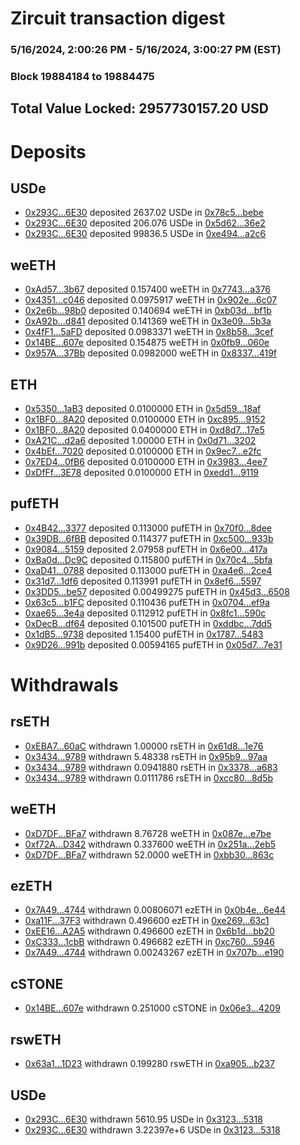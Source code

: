 # Zircuit transaction digest
### 5/16/2024, 2:00:26 PM - 5/16/2024, 3:00:27 PM (EST)
### Block 19884184 to 19884475

## Total Value Locked: 2957730157.20 USD

# Deposits
## USDe
- [0x293C...6E30](https://etherscan.io/address/0x293C6937D8D82e05B01335F7B33FBA0c8e256E30) deposited 2637.02 USDe in [0x78c5...bebe](https://etherscan.io/tx/0x293C6937D8D82e05B01335F7B33FBA0c8e256E30)
- [0x293C...6E30](https://etherscan.io/address/0x293C6937D8D82e05B01335F7B33FBA0c8e256E30) deposited 206.076 USDe in [0x5d62...36e2](https://etherscan.io/tx/0x293C6937D8D82e05B01335F7B33FBA0c8e256E30)
- [0x293C...6E30](https://etherscan.io/address/0x293C6937D8D82e05B01335F7B33FBA0c8e256E30) deposited 99836.5 USDe in [0xe494...a2c6](https://etherscan.io/tx/0x293C6937D8D82e05B01335F7B33FBA0c8e256E30)
## weETH
- [0xAd57...3b67](https://etherscan.io/address/0xAd5739AbBb8d7f931f3f04C5CB264D3A28aF3b67) deposited 0.157400 weETH in [0x7743...a376](https://etherscan.io/tx/0xAd5739AbBb8d7f931f3f04C5CB264D3A28aF3b67)
- [0x4351...c046](https://etherscan.io/address/0x4351C668210f3a2016B273A2C53A9F32A3F3c046) deposited 0.0975917 weETH in [0x902e...6c07](https://etherscan.io/tx/0x4351C668210f3a2016B273A2C53A9F32A3F3c046)
- [0x2e6b...98b0](https://etherscan.io/address/0x2e6b8344e54c933A8e87a17221BCBc63901798b0) deposited 0.140694 weETH in [0xb03d...bf1b](https://etherscan.io/tx/0x2e6b8344e54c933A8e87a17221BCBc63901798b0)
- [0xA92b...d841](https://etherscan.io/address/0xA92bAE062ae79af53bF92D1C03bA2185eF74d841) deposited 0.141369 weETH in [0x3e09...5b3a](https://etherscan.io/tx/0xA92bAE062ae79af53bF92D1C03bA2185eF74d841)
- [0x4fF1...5aFD](https://etherscan.io/address/0x4fF1027A63EaC4897756F9c1FE30531464eb5aFD) deposited 0.0983371 weETH in [0x8b58...3cef](https://etherscan.io/tx/0x4fF1027A63EaC4897756F9c1FE30531464eb5aFD)
- [0x14BE...607e](https://etherscan.io/address/0x14BEFD04dE877D36F2Ae2131221Ba23F28f4607e) deposited 0.154875 weETH in [0x0fb9...060e](https://etherscan.io/tx/0x14BEFD04dE877D36F2Ae2131221Ba23F28f4607e)
- [0x957A...37Bb](https://etherscan.io/address/0x957Ac02cea78A1A0371F1B24103dfAE27f1f37Bb) deposited 0.0982000 weETH in [0x8337...419f](https://etherscan.io/tx/0x957Ac02cea78A1A0371F1B24103dfAE27f1f37Bb)
## ETH
- [0x5350...1aB3](https://etherscan.io/address/0x5350aD1434e9028F381b8dF608A7c426be371aB3) deposited 0.0100000 ETH in [0x5d59...18af](https://etherscan.io/tx/0x5350aD1434e9028F381b8dF608A7c426be371aB3)
- [0x1BF0...8A20](https://etherscan.io/address/0x1BF0573AD88305e6d1615a3CCAf65181CDFA8A20) deposited 0.0100000 ETH in [0xc895...9152](https://etherscan.io/tx/0x1BF0573AD88305e6d1615a3CCAf65181CDFA8A20)
- [0x1BF0...8A20](https://etherscan.io/address/0x1BF0573AD88305e6d1615a3CCAf65181CDFA8A20) deposited 0.0400000 ETH in [0xd8d7...17e5](https://etherscan.io/tx/0x1BF0573AD88305e6d1615a3CCAf65181CDFA8A20)
- [0xA21C...d2a6](https://etherscan.io/address/0xA21C67877b2CFfAbC85E8D505a6dF88c386Ed2a6) deposited 1.00000 ETH in [0x0d71...3202](https://etherscan.io/tx/0xA21C67877b2CFfAbC85E8D505a6dF88c386Ed2a6)
- [0x4bEf...7020](https://etherscan.io/address/0x4bEfdD736Da4e1EFA7C37314AC7662Acfd4a7020) deposited 0.0100000 ETH in [0x9ec7...e2fc](https://etherscan.io/tx/0x4bEfdD736Da4e1EFA7C37314AC7662Acfd4a7020)
- [0x7ED4...0fB6](https://etherscan.io/address/0x7ED4d02F157ADA72165e04a1436C471B60d50fB6) deposited 0.0100000 ETH in [0x3983...4ee7](https://etherscan.io/tx/0x7ED4d02F157ADA72165e04a1436C471B60d50fB6)
- [0xDfFf...3E78](https://etherscan.io/address/0xDfFfBB6a6A2a7Ca4dEaE51Eb81051ecDDfdE3E78) deposited 0.0100000 ETH in [0xedd1...9119](https://etherscan.io/tx/0xDfFfBB6a6A2a7Ca4dEaE51Eb81051ecDDfdE3E78)
## pufETH
- [0x4B42...3377](https://etherscan.io/address/0x4B420E7035ee0F3aD8175F999E5c7ac7CF503377) deposited 0.113000 pufETH in [0x70f0...8dee](https://etherscan.io/tx/0x4B420E7035ee0F3aD8175F999E5c7ac7CF503377)
- [0x39DB...6fBB](https://etherscan.io/address/0x39DBD18E8de0515b592aAC6C81eAF041B4aF6fBB) deposited 0.114377 pufETH in [0xc500...933b](https://etherscan.io/tx/0x39DBD18E8de0515b592aAC6C81eAF041B4aF6fBB)
- [0x9084...5159](https://etherscan.io/address/0x9084A261602294EeCE9cb2Ce1461f28E4EeA5159) deposited 2.07958 pufETH in [0x6e00...417a](https://etherscan.io/tx/0x9084A261602294EeCE9cb2Ce1461f28E4EeA5159)
- [0xBa0d...Dc9C](https://etherscan.io/address/0xBa0d02eC1ac9383695E2eA1cB614801b5796Dc9C) deposited 0.115800 pufETH in [0x70c4...5bfa](https://etherscan.io/tx/0xBa0d02eC1ac9383695E2eA1cB614801b5796Dc9C)
- [0xaD41...0788](https://etherscan.io/address/0xaD418df7864312d12a44c9c7029C1dF64B670788) deposited 0.113000 pufETH in [0xa4e6...2ce4](https://etherscan.io/tx/0xaD418df7864312d12a44c9c7029C1dF64B670788)
- [0x31d7...1df6](https://etherscan.io/address/0x31d7072571783373dfB7462ec930540ed01B1df6) deposited 0.113991 pufETH in [0x8ef6...5597](https://etherscan.io/tx/0x31d7072571783373dfB7462ec930540ed01B1df6)
- [0x3DD5...be57](https://etherscan.io/address/0x3DD5880752E38a6CAb239d0412f755d1895abe57) deposited 0.00499275 pufETH in [0x45d3...6508](https://etherscan.io/tx/0x3DD5880752E38a6CAb239d0412f755d1895abe57)
- [0x63c5...b1FC](https://etherscan.io/address/0x63c536309A3092fd316E29b09CDF0CA6F816b1FC) deposited 0.110436 pufETH in [0x0704...ef9a](https://etherscan.io/tx/0x63c536309A3092fd316E29b09CDF0CA6F816b1FC)
- [0xae65...3e4a](https://etherscan.io/address/0xae65A6E9C7725f1f52dD3743d41c414382153e4a) deposited 0.112912 pufETH in [0x8fc1...590c](https://etherscan.io/tx/0xae65A6E9C7725f1f52dD3743d41c414382153e4a)
- [0xDecB...df64](https://etherscan.io/address/0xDecBF12FC881B06BbCbd51f62C4c33525944df64) deposited 0.101500 pufETH in [0xddbc...7dd5](https://etherscan.io/tx/0xDecBF12FC881B06BbCbd51f62C4c33525944df64)
- [0x1dB5...9738](https://etherscan.io/address/0x1dB5E2D74313f7643955054d2518BEC663Bc9738) deposited 1.15400 pufETH in [0x1787...5483](https://etherscan.io/tx/0x1dB5E2D74313f7643955054d2518BEC663Bc9738)
- [0x9D26...991b](https://etherscan.io/address/0x9D264C0277C35B051aD48dC7C5FbCB1A7082991b) deposited 0.00594165 pufETH in [0x05d7...7e31](https://etherscan.io/tx/0x9D264C0277C35B051aD48dC7C5FbCB1A7082991b)
# Withdrawals
## rsETH
- [0xEBA7...60aC](https://etherscan.io/address/0xEBA7c3D1698372a10A2cB0d84c4764dcD4Fa60aC) withdrawn 1.00000 rsETH in [0x61d8...1e76](https://etherscan.io/tx/0xEBA7c3D1698372a10A2cB0d84c4764dcD4Fa60aC)
- [0x3434...9789](https://etherscan.io/address/0x34349c5569e7B846c3558961552D2202760A9789) withdrawn 5.48338 rsETH in [0x95b9...97aa](https://etherscan.io/tx/0x34349c5569e7B846c3558961552D2202760A9789)
- [0x3434...9789](https://etherscan.io/address/0x34349c5569e7B846c3558961552D2202760A9789) withdrawn 0.0941880 rsETH in [0x3378...a683](https://etherscan.io/tx/0x34349c5569e7B846c3558961552D2202760A9789)
- [0x3434...9789](https://etherscan.io/address/0x34349c5569e7B846c3558961552D2202760A9789) withdrawn 0.0111786 rsETH in [0xcc80...8d5b](https://etherscan.io/tx/0x34349c5569e7B846c3558961552D2202760A9789)
## weETH
- [0xD7DF...BFa7](https://etherscan.io/address/0xD7DF7E085214743530afF339aFC420c7c720BFa7) withdrawn 8.76728 weETH in [0x087e...e7be](https://etherscan.io/tx/0xD7DF7E085214743530afF339aFC420c7c720BFa7)
- [0xf72A...D342](https://etherscan.io/address/0xf72A24ECefE559C885b175B341BE3930A2D7D342) withdrawn 0.337600 weETH in [0x251a...2eb5](https://etherscan.io/tx/0xf72A24ECefE559C885b175B341BE3930A2D7D342)
- [0xD7DF...BFa7](https://etherscan.io/address/0xD7DF7E085214743530afF339aFC420c7c720BFa7) withdrawn 52.0000 weETH in [0xbb30...863c](https://etherscan.io/tx/0xD7DF7E085214743530afF339aFC420c7c720BFa7)
## ezETH
- [0x7A49...4744](https://etherscan.io/address/0x7A493Be5c2ce014cD049Bf178a1ac0Db1B434744) withdrawn 0.00806071 ezETH in [0x0b4e...6e44](https://etherscan.io/tx/0x7A493Be5c2ce014cD049Bf178a1ac0Db1B434744)
- [0xa11F...37F3](https://etherscan.io/address/0xa11Fbf6E25194caF856CD924e38791b2bae437F3) withdrawn 0.496600 ezETH in [0xe269...63c1](https://etherscan.io/tx/0xa11Fbf6E25194caF856CD924e38791b2bae437F3)
- [0xEE16...A2A5](https://etherscan.io/address/0xEE16470d6fEdE9b860129460094dccc345d0A2A5) withdrawn 0.496600 ezETH in [0x6b1d...bb20](https://etherscan.io/tx/0xEE16470d6fEdE9b860129460094dccc345d0A2A5)
- [0xC333...1cbB](https://etherscan.io/address/0xC33365E0302250aC6C84cC4c740ab60462A41cbB) withdrawn 0.496682 ezETH in [0xc760...5946](https://etherscan.io/tx/0xC33365E0302250aC6C84cC4c740ab60462A41cbB)
- [0x7A49...4744](https://etherscan.io/address/0x7A493Be5c2ce014cD049Bf178a1ac0Db1B434744) withdrawn 0.00243267 ezETH in [0x707b...e190](https://etherscan.io/tx/0x7A493Be5c2ce014cD049Bf178a1ac0Db1B434744)
## cSTONE
- [0x14BE...607e](https://etherscan.io/address/0x14BEFD04dE877D36F2Ae2131221Ba23F28f4607e) withdrawn 0.251000 cSTONE in [0x06e3...4209](https://etherscan.io/tx/0x14BEFD04dE877D36F2Ae2131221Ba23F28f4607e)
## rswETH
- [0x63a1...1D23](https://etherscan.io/address/0x63a164473ff2C44FDF0221aF3230a35463941D23) withdrawn 0.199280 rswETH in [0xa905...b237](https://etherscan.io/tx/0x63a164473ff2C44FDF0221aF3230a35463941D23)
## USDe
- [0x293C...6E30](https://etherscan.io/address/0x293C6937D8D82e05B01335F7B33FBA0c8e256E30) withdrawn 5610.95 USDe in [0x3123...5318](https://etherscan.io/tx/0x293C6937D8D82e05B01335F7B33FBA0c8e256E30)
- [0x293C...6E30](https://etherscan.io/address/0x293C6937D8D82e05B01335F7B33FBA0c8e256E30) withdrawn 3.22397e+6 USDe in [0x3123...5318](https://etherscan.io/tx/0x293C6937D8D82e05B01335F7B33FBA0c8e256E30)
